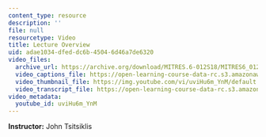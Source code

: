 ```yaml
---
content_type: resource
description: ''
file: null
resourcetype: Video
title: Lecture Overview
uid: adae1034-dfed-dc6b-4504-6d46a7de6320
video_files:
  archive_url: https://archive.org/download/MITRES.6-012S18/MITRES6_012S18_L25-02_300k.mp4
  video_captions_file: https://open-learning-course-data-rc.s3.amazonaws.com/res-6-012-introduction-to-probability-spring-2018/8b96bc497d4955f3b9b68536b97b5e36_uviHu6m_YnM.vtt
  video_thumbnail_file: https://img.youtube.com/vi/uviHu6m_YnM/default.jpg
  video_transcript_file: https://open-learning-course-data-rc.s3.amazonaws.com/res-6-012-introduction-to-probability-spring-2018/f804f56495dfca73c62d4e6a0a061546_uviHu6m_YnM.pdf
video_metadata:
  youtube_id: uviHu6m_YnM
---
```


**Instructor:** John Tsitsiklis